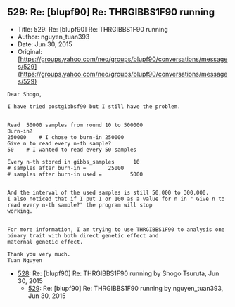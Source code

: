 ## 529: Re: [blupf90] Re: THRGIBBS1F90 running

- Title: 529: Re: [blupf90] Re: THRGIBBS1F90 running
- Author: nguyen_tuan393
- Date: Jun 30, 2015
- Original: [https://groups.yahoo.com/neo/groups/blupf90/conversations/messages/529](https://groups.yahoo.com/neo/groups/blupf90/conversations/messages/529)

```
Dear Shogo,

I have tried postgibbsf90 but I still have the problem.


Read  50000 samples from round 10 to 500000
Burn-in?
250000	  # I chose to burn-in 250000
Give n to read every n-th sample?
50    # I wanted to read every 50 samples

Every n-th stored in gibbs_samples		10
# samples after burn-in =	    25000
# samples after burn-in used =		   5000


And the interval of the used samples is still 50,000 to 300,000.
I also noticed that if I put 1 or 100 as a value for n in " Give n to read every n-th sample?" the program will stop
working.


For more information, I am trying to use THRGIBBS1F90 to analysis one binary trait with both direct genetic effect and
maternal genetic effect.
 
Thank you very much.
Tuan Nguyen
```

- [528](0528.md): Re: [blupf90] Re: THRGIBBS1F90 running by Shogo Tsuruta, Jun 30, 2015
    - [529](0529.md): Re: [blupf90] Re: THRGIBBS1F90 running by nguyen_tuan393, Jun 30, 2015
